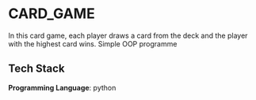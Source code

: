 
# CARD_GAME

In this card game,
each player draws a card from the deck and the player with the highest card wins. Simple OOP programme


## Tech Stack

**Programming Language**: python
